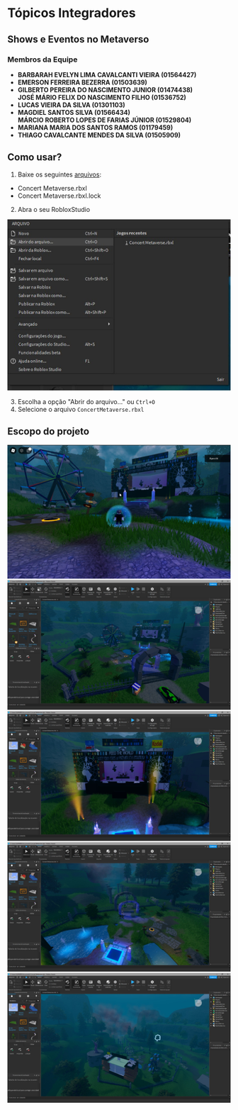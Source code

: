 # Tópicos Integradores

## Shows e Eventos no Metaverso

### Membros da Equipe

- **BARBARAH EVELYN LIMA CAVALCANTI VIEIRA (01564427)**</br>
- **EMERSON FERREIRA BEZERRA (01503639)**</br>
- **GILBERTO PEREIRA DO NASCIMENTO JUNIOR (01474438)**</br>
 **JOSÉ MÁRIO FELIX DO NASCIMENTO FILHO (01536752)**</br>
- **LUCAS VIEIRA DA SILVA (01301103)**</br>
- **MAGDIEL SANTOS SILVA (01566434)**</br>
**MÁRCIO ROBERTO LOPES DE FARIAS JÚNIOR (01529804)**</br>
- **MARIANA MARIA DOS SANTOS RAMOS (01179459)**</br>
- **THIAGO CAVALCANTE MENDES DA SILVA (01505909)**</br>

## Como usar?

1. Baixe os seguintes [arquivos](https://github.com/lucasarieiv/topicos-integrados/tree/main/concert_metaverse):

- Concert Metaverse.rbxl
- Concert Metaverse.rbxl.lock

2. Abra o seu RobloxStudio

<img src="./img/tutorial.jpeg">

3. Escolha a opção "Abrir do arquivo..." ou `Ctrl+O`
4. Selecione o arquivo `ConcertMetaverse.rbxl`

## Escopo do projeto

<img src="./img/metaverse_05.jpeg">
<img src="./img/metaverse_01.jpeg">
<img src="./img/metaverse_02.jpeg">
<img src="./img/metaverse_03.jpeg">
<img src="./img/metaverse_04.jpeg">
